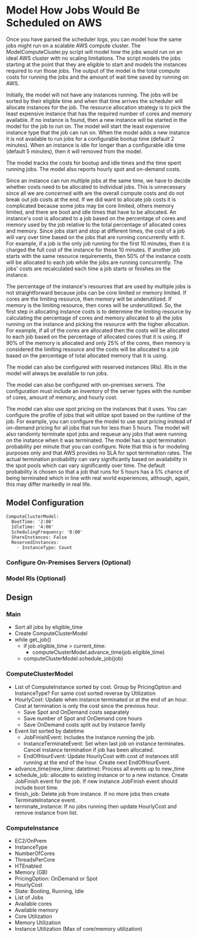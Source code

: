 # Model How Jobs Would Be Scheduled on AWS

Once you have parsed the scheduler logs, you can model how the same jobs might run on a scalable AWS compute cluster.
The ModelComputeCluster.py script will model how the jobs would run on an ideal AWS cluster with no scaling limitations.
The script models the jobs starting at the point that they are eligible to start and models the instances required
to run those jobs.
The output of the model is the total compute costs for running the jobs and the amount of wait time saved by running
on AWS.

Initially, the model will not have any instances running.
The jobs will be sorted by their eligible time and when that time arrives the scheduler will allocate instances for the job.
The resource allocation strategy is to pick the least expensive instance that has the required number of cores and memory available.
If no instance is found, then a new instance will be started in the model for the job to run on.
The model will start the least expensive instance type that the job can run on.
When the model adds a new instance it is not available to run jobs for a configurable bootup time (default 2 minutes).
When an instance is idle for longer than a configurable idle time (default 5 minutes), then it will removed from the model.

The model tracks the costs for bootup and idle times and the time spent running jobs.
The model also reports hourly spot and on-demand costs.

Since an instance can run multiple jobs at the same time, we have to decide whether costs need to be allocated to individual jobs.
This is unnecessary since all we are concerned with are the overall compute costs and do not break out job costs at the end.
If we did want to allocate job costs it is complicated because some jobs may be core limited, others memory limited, and there are boot and
idle times that have to be allocated.
An instance's cost is allocated to a job based on the percentage of cores and memory used by the job relative to the total percentage of allocated cores and memory.
Since jobs start and stop at different times, the cost of a job will vary over time based on the jobs that are running concurrently with it.
For example, if a job is the only job running for the first 10 minutes, then it is charged the full cost of the instance for those 10 minutes.
If another job starts with the same resource requirements, then 50% of the instance costs will be allocated to each job while the jobs
are running concurrently.
The jobs' costs are recalculated each time a job starts or finishes on the instance.

The percentage of the instance's resources that are used by multiple jobs is not straightforward because jobs can be core limited or memory limited.
If cores are the limiting resource, then memory will be underutilized.
If memory is the limiting resource, then cores will be underutilized.
So, the first step in allocating instance costs is to determine the limiting resource by calculating the percentage of cores and memory allocated to all the jobs running on the instance and picking the resource with the higher allocation.
For example, if all of the cores are allocated then the costs will be allocated to each job based on the percentage of allocated cores that it is using.
If 90% of the memory is allocated and only 25% of the cores, then memory is considered the limiting resource and the costs will be allocated to a job based on the percentage of total allocated memory that it is using.

The model can also be configured with reserved instances (RIs).
RIs in the model will always be available to run jobs.

The model can also be configured with on-premises servers.
The configuration must include an inventory of the server types with the number of cores, amount of memory, and hourly cost.

The model can also use spot pricing on the instances that it uses.
You can configure the profile of jobs that will utilize spot based on the runtime of the job.
For example, you can configure the model to use spot pricing instead of on-demand pricing for all jobs
that run for less than 5 hours.
The model will also randomly terminate spot jobs and requeue any jobs that were running on the instance when it was terminated.
The model has a spot termination probability per minute that you can configure.
Note that this is for modeling purposes only and that AWS provides no SLA for spot termination rates.
The actual termination probability can vary significantly based on availability in the spot pools which can vary significantly over time.
The default probability is chosen so that a job that runs for 5 hours has a 5% chance of being terminated which in line with real world experiences, although, again, this may differ markedly in real life.

## Model Configuration

```
ComputeClusterModel:
  BootTime: '2:00'
  IdleTime: '4:00'
  SchedulingFrequency: '0:00'
  ShareInstances: False
  ReservedInstances:
    - InstanceType: Count
```

### Configure On-Premises Servers (Optional)

### Model RIs (Optional)

## Design

### Main

* Sort all jobs by eligible_time
* Create ComputeClusterModel
* while get_job()
  * if job.eligible_time > current_time:
    * computeClusterModel.advance_time(job.eligible_time)
  * computeClusterModel.schedule_job(job)

### ComputeClusterModel

* List of ComputeInstance sorted by cost. Group by PricingOption and InstanceType? For same cost sorted reverse by Utilization
* HourlyCost: Update when instance terminated or at the end of an hour. Cost at termination is only the cost since the previous hour.
  * Save Spot and OnDemand costs separately
  * Save number of Spot and OnDemand core hours
  * Save OnDemand costs split out by instance family
* Event list sorted by datetime
  * JobFinishEvent: Includes the instance running the job.
  * InstanceTerminateEvent: Set when last job on instance terminates. Cancel instance termination if job has been allocated.
  * EndOfHourEvent: Update HourlyCost with cost of instances still running at the end of the hour. Create next EndOfHourEvent.
* advance_time(new_time: datetime): Process all events up to new_time
* schedule_job: allocate to existing instance or to a new instance. Create JobFinish event for the job. If new instance JobFinish event should include boot time.
* finish_job: Delete job from instance. If no more jobs then create TerminateInstance event.
* terminate_instance: If no jobs running then update HourlyCost and remove instance from list.

### ComputeInstance

* EC2/OnPrem
* InstanceType
* NumberOfCores
* ThreadsPerCore
* HTEnabled
* Memory (GB)
* PricingOption: OnDemand or Spot
* HourlyCost
* State: Booting, Running, Idle
* List of Jobs
* Available cores
* Available memory
* Core Utilization
* Memory Utilization
* Instance Utilization (Max of core/memory utilization)
